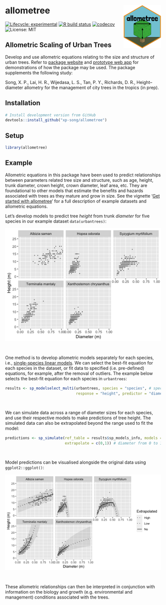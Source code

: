 
<!-- README.md is generated from README.Rmd. Please edit that file -->

# allometree <a href='https://xp-song.github.io/allometree/'><img src='man/figures/logo.png' align="right" height="139" /></a>

<!-- badges: start -->

[![Lifecycle:
experimental](https://img.shields.io/badge/lifecycle-experimental-orange.svg)](https://www.tidyverse.org/lifecycle/#experimental)
[![R build
status](https://github.com/xp-song/allometree/workflows/R-CMD-check/badge.svg)](https://github.com/xp-song/allometree/actions)
[![codecov](https://codecov.io/gh/xp-song/allometree/branch/master/graph/badge.svg?token=HS5Q0TAXTK)](https://codecov.io/gh/xp-song/allometree)
![License: MIT](https://img.shields.io/badge/License-MIT-blue.svg)
<!-- badges: end -->

## Allometric Scaling of Urban Trees

Develop and use allometric equations relating to the size and structure
of urban trees. Refer to [package
website](https://xp-song.github.io/allometree/) and [prototype web
app](https://xpsong.shinyapps.io/allometree-sg/) for demonstrations of
how the package may be used. The package supplements the following
study:

Song, X. P., Lai, H. R., Wijedasa, L. S., Tan, P. Y., Richards, D. R.,
Height–diameter allometry for the management of city trees in the
tropics (in prep).

## Installation

``` r
# Install development version from GitHub
devtools::install_github("xp-song/allometree")
```

## Setup

``` r
library(allometree)
```

## Example

Allometric equations in this package have been used to predict
relationships between parameters related tree size and structure, such
as age, height, trunk diameter, crown height, crown diameter, leaf area,
etc. They are foundational to other models that estimate the benefits
and hazards associated with trees as they mature and grow in size. See
the vignette ‘[Get started with
allometree](https://xp-song.github.io/allometree/articles/allometree.html)’
for a full description of example datasets and allometric equations.

Let’s develop models to predict tree *height* from trunk *diameter* for
five species in our example dataset
`data(urbantrees)`:

<img src="man/figures/urbantrees-1.png" style="display: block; margin: auto;" />

 

One method is to develop allometric models separately for each species,
i.e., [single-species linear
models](https://xp-song.github.io/allometree/articles/single-species_models.html).
We can select the best-fit equation for each species in the dataset, or
fit data to specified (i.e. pre-defined) equations, for example, after
the removal of outliers. The example below selects the best-fit equation
for each species in
`urbantrees`:

``` r
results <- sp_modelselect_multi(urbantrees, species = "species", # specify colname of species
                                response = "height", predictor = "diameter") # specify colnames of variables
```

 

We can simulate data across a range of diameter sizes for each species,
and use their respective models to make predictions of tree height. The
simulated data can also be extrapolated beyond the range used to fit the
model:

``` r
predictions <- sp_simulate(ref_table = results$sp_models_info, models = results$sp_models, 
                           extrapolate = c(0,1)) # diameter from 0 to 1 m
```

 

Model predictions can be visualised alongside the original data using
`ggplot2::ggplot()`:

<img src="man/figures/single-species_model_curves-1.png" style="display: block; margin: auto;" />

 

These allometric relationships can then be interpreted in conjunction
with information on the biology and growth (e.g. environmental and
management) conditions associated with the trees.
